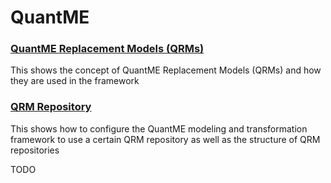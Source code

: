 # QuantME

### [QuantME Replacement Models (QRMs)](./QRM)

This shows the concept of QuantME Replacement Models (QRMs) and how they are used in the framework

### [QRM Repository](./QRM-Repository)

This shows how to configure the QuantME modeling and transformation framework to use a certain QRM repository as well as the structure of QRM repositories

TODO
